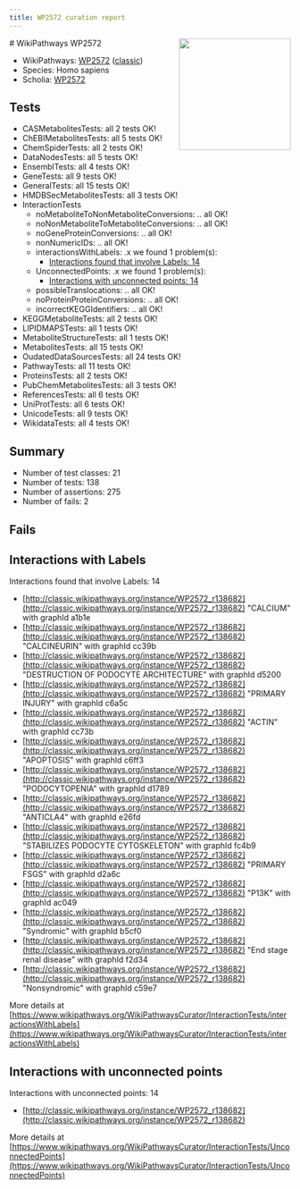```yaml
---
title: WP2572 curation report
---
```


<img style="float: right; width: 200px" src="https://upload.wikimedia.org/wikipedia/commons/thumb/8/83/Wplogo_with_text_500.png/640px-Wplogo_with_text_500.png" />
# WikiPathways WP2572

* WikiPathways: [WP2572](https://wikipathways.org/pathways/WP2572) ([classic](https://classic.wikipathways.org/instance/WP2572))
* Species: Homo sapiens
* Scholia: [WP2572](https://scholia.toolforge.org/wikipathways/WP2572)
## Tests
* CASMetabolitesTests: all 2 tests OK!
* ChEBIMetabolitesTests: all 5 tests OK!
* ChemSpiderTests: all 2 tests OK!
* DataNodesTests: all 5 tests OK!
* EnsemblTests: all 4 tests OK!
* GeneTests: all 9 tests OK!
* GeneralTests: all 15 tests OK!
* HMDBSecMetabolitesTests: all 3 tests OK!
* InteractionTests
    * noMetaboliteToNonMetaboliteConversions: .. all OK!
    * noNonMetaboliteToMetaboliteConversions: .. all OK!
    * noGeneProteinConversions: .. all OK!
    * nonNumericIDs: .. all OK!
    * interactionsWithLabels: .x we found 1 problem(s):
        * [Interactions found that involve Labels: 14](#fe97a8bc)
    * UnconnectedPoints: .x we found 1 problem(s):
        * [Interactions with unconnected points: 14](#7f1d407b)
    * possibleTranslocations: .. all OK!
    * noProteinProteinConversions: .. all OK!
    * incorrectKEGGIdentifiers: .. all OK!
* KEGGMetaboliteTests: all 2 tests OK!
* LIPIDMAPSTests: all 1 tests OK!
* MetaboliteStructureTests: all 1 tests OK!
* MetabolitesTests: all 15 tests OK!
* OudatedDataSourcesTests: all 24 tests OK!
* PathwayTests: all 11 tests OK!
* ProteinsTests: all 2 tests OK!
* PubChemMetabolitesTests: all 3 tests OK!
* ReferencesTests: all 6 tests OK!
* UniProtTests: all 6 tests OK!
* UnicodeTests: all 9 tests OK!
* WikidataTests: all 4 tests OK!


## Summary

* Number of test classes: 21
* Number of tests: 138
* Number of assertions: 275
* Number of fails: 2

## Fails

<a name="fe97a8bc" />

## Interactions with Labels

Interactions found that involve Labels: 14

* [http://classic.wikipathways.org/instance/WP2572_r138682](http://classic.wikipathways.org/instance/WP2572_r138682) "CALCIUM" with graphId a1b1e
* [http://classic.wikipathways.org/instance/WP2572_r138682](http://classic.wikipathways.org/instance/WP2572_r138682) "CALCINEURIN" with graphId cc39b
* [http://classic.wikipathways.org/instance/WP2572_r138682](http://classic.wikipathways.org/instance/WP2572_r138682) "DESTRUCTION OF
PODOCYTE
ARCHITECTURE" with graphId d5200
* [http://classic.wikipathways.org/instance/WP2572_r138682](http://classic.wikipathways.org/instance/WP2572_r138682) "PRIMARY 
INJURY" with graphId c6a5c
* [http://classic.wikipathways.org/instance/WP2572_r138682](http://classic.wikipathways.org/instance/WP2572_r138682) "ACTIN" with graphId cc73b
* [http://classic.wikipathways.org/instance/WP2572_r138682](http://classic.wikipathways.org/instance/WP2572_r138682) "APOPTOSIS" with graphId c6ff3
* [http://classic.wikipathways.org/instance/WP2572_r138682](http://classic.wikipathways.org/instance/WP2572_r138682) "PODOCYTOPENIA" with graphId d1789
* [http://classic.wikipathways.org/instance/WP2572_r138682](http://classic.wikipathways.org/instance/WP2572_r138682) "ANTICLA4" with graphId e26fd
* [http://classic.wikipathways.org/instance/WP2572_r138682](http://classic.wikipathways.org/instance/WP2572_r138682) "STABILIZES 
PODOCYTE
CYTOSKELETON" with graphId fc4b9
* [http://classic.wikipathways.org/instance/WP2572_r138682](http://classic.wikipathways.org/instance/WP2572_r138682) "PRIMARY 
FSGS" with graphId d2a6c
* [http://classic.wikipathways.org/instance/WP2572_r138682](http://classic.wikipathways.org/instance/WP2572_r138682) "P13K" with graphId ac049
* [http://classic.wikipathways.org/instance/WP2572_r138682](http://classic.wikipathways.org/instance/WP2572_r138682) "Syndromic" with graphId b5cf0
* [http://classic.wikipathways.org/instance/WP2572_r138682](http://classic.wikipathways.org/instance/WP2572_r138682) "End
stage
renal
disease" with graphId f2d34
* [http://classic.wikipathways.org/instance/WP2572_r138682](http://classic.wikipathways.org/instance/WP2572_r138682) "Nonsyndromic" with graphId c59e7


More details at [https://www.wikipathways.org/WikiPathwaysCurator/InteractionTests/interactionsWithLabels](https://www.wikipathways.org/WikiPathwaysCurator/InteractionTests/interactionsWithLabels)

<a name="7f1d407b" />

## Interactions with unconnected points

Interactions with unconnected points: 14

* [http://classic.wikipathways.org/instance/WP2572_r138682](http://classic.wikipathways.org/instance/WP2572_r138682)


More details at [https://www.wikipathways.org/WikiPathwaysCurator/InteractionTests/UnconnectedPoints](https://www.wikipathways.org/WikiPathwaysCurator/InteractionTests/UnconnectedPoints)

